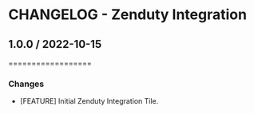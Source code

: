 # CHANGELOG - Zenduty Integration

## 1.0.0 / 2022-10-15
==================
### Changes

* [FEATURE] Initial Zenduty Integration Tile.
